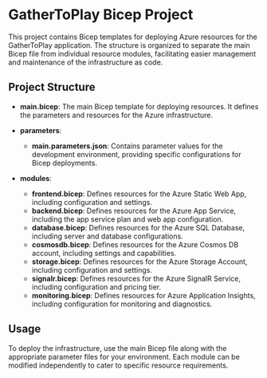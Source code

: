 # GatherToPlay Bicep Project

This project contains Bicep templates for deploying Azure resources for the GatherToPlay application. The structure is organized to separate the main Bicep file from individual resource modules, facilitating easier management and maintenance of the infrastructure as code.

## Project Structure

- **main.bicep**: The main Bicep template for deploying resources. It defines the parameters and resources for the Azure infrastructure.
  
- **parameters**:
  - **main.parameters.json**: Contains parameter values for the development environment, providing specific configurations for Bicep deployments.

- **modules**:
  - **frontend.bicep**: Defines resources for the Azure Static Web App, including configuration and settings.
  - **backend.bicep**: Defines resources for the Azure App Service, including the app service plan and web app configuration.
  - **database.bicep**: Defines resources for the Azure SQL Database, including server and database configurations.
  - **cosmosdb.bicep**: Defines resources for the Azure Cosmos DB account, including settings and capabilities.
  - **storage.bicep**: Defines resources for the Azure Storage Account, including configuration and settings.
  - **signalr.bicep**: Defines resources for the Azure SignalR Service, including configuration and pricing tier.
  - **monitoring.bicep**: Defines resources for Azure Application Insights, including configuration for monitoring and diagnostics.

## Usage

To deploy the infrastructure, use the main Bicep file along with the appropriate parameter files for your environment. Each module can be modified independently to cater to specific resource requirements.